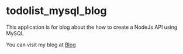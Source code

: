 # todolist_mysql_blog
This application is for blog about the how to create a NodeJs API using MySQL

You can visit my blog at <a href="https://jatinnpminstall.blogspot.com/2022/08/build-nodejs-restful-apis-with-mysql.html">Blog</a>
